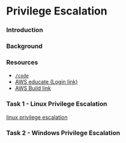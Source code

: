 # Privilege Escalation

### Introduction


### Background


### Resources
* [`/code`](../blob/master/code/)
* [AWS educate (Login link)](https://www.awseducate.com/signin/SiteLogin)
* [AWS Build link](https://console.aws.amazon.com/cloudformation/home?region=us-east-1#/stacks/new?stackName=CEG-4900Lab02&templateURL=https:%2F%2Fs3.amazonaws.com%2Fwsu-cecs-cf-templates%2Fceg4900lab1.yml)


### Task 1 - Linux Privilege Escalation
[linux privilege escalation](https://blog.g0tmi1k.com/2011/08/basic-linux-privilege-escalation/)



### Task 2 - Windows Privilege Escalation







